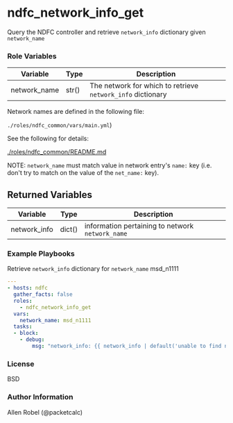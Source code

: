 # ndfc_network_info_get

Query the NDFC controller and retrieve ``network_info`` dictionary given ``network_name``

### Role Variables

Variable        | Type  | Description
----------------|-------|----------------------------------------
network_name    | str() | The network for which to retrieve ``network_info`` dictionary

Network names are defined in the following file:

``./roles/ndfc_common/vars/main.yml``)

See the following for details:

[./roles/ndfc_common/README.md](https://github.com/allenrobel/ndfc-roles/tree/master/roles/ndfc_common/README.md)

NOTE: ``network_name`` must match value in network entry's ``name:`` key (i.e. don't try to match on the value of the ``net_name:`` key).

## Returned Variables

Variable        | Type   | Description
----------------|--------|----------------------------------------
network_info    | dict() | information pertaining to network ``network_name``

### Example Playbooks

Retrieve ``network_info`` dictionary for ``network_name`` msd_n1111

```yaml
---
- hosts: ndfc
  gather_facts: false
  roles:
    - ndfc_network_info_get
  vars:
    network_name: msd_n1111
  tasks:
  - block:
    - debug:
        msg: "network_info: {{ network_info | default('unable to find network. Check network_name.', true) }}"
```

### License

BSD

### Author Information

Allen Robel (@packetcalc)
